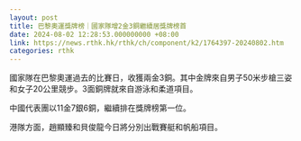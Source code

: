 ```yaml
---
layout: post
title: 巴黎奧運獎牌榜｜國家隊增2金3銅繼續居獎牌榜首
date: 2024-08-02 12:28:53.000000000 +08:00
link: https://news.rthk.hk/rthk/ch/component/k2/1764397-20240802.htm
categories: rthk
---
```


國家隊在巴黎奧運過去的比賽日，收獲兩金3銅。其中金牌來自男子50米步槍三姿和女子20公里競步。3面銅牌就來自游泳和柔道項目。

中國代表團以11金7銀6銅，繼續排在獎牌榜第一位。

港隊方面，趙顯臻和貝俊龍今日將分別出戰賽艇和帆船項目。
